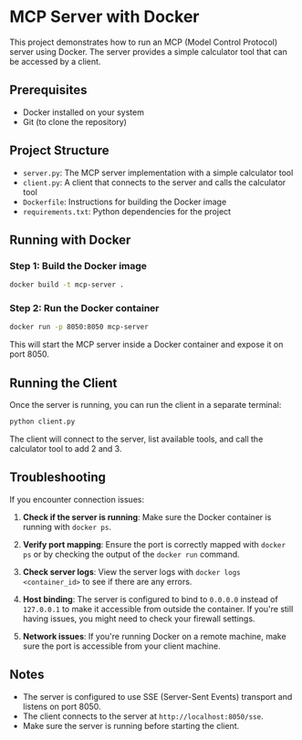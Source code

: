 # MCP Server with Docker

This project demonstrates how to run an MCP (Model Control Protocol) server using Docker. The server provides a simple calculator tool that can be accessed by a client.

## Prerequisites

- Docker installed on your system
- Git (to clone the repository)

## Project Structure

- `server.py`: The MCP server implementation with a simple calculator tool
- `client.py`: A client that connects to the server and calls the calculator tool
- `Dockerfile`: Instructions for building the Docker image
- `requirements.txt`: Python dependencies for the project

## Running with Docker

### Step 1: Build the Docker image

```bash
docker build -t mcp-server .
```

### Step 2: Run the Docker container

```bash
docker run -p 8050:8050 mcp-server
```

This will start the MCP server inside a Docker container and expose it on port 8050.

## Running the Client

Once the server is running, you can run the client in a separate terminal:

```bash
python client.py
```

The client will connect to the server, list available tools, and call the calculator tool to add 2 and 3.

## Troubleshooting

If you encounter connection issues:

1. **Check if the server is running**: Make sure the Docker container is running with `docker ps`.

2. **Verify port mapping**: Ensure the port is correctly mapped with `docker ps` or by checking the output of the `docker run` command.

3. **Check server logs**: View the server logs with `docker logs <container_id>` to see if there are any errors.

4. **Host binding**: The server is configured to bind to `0.0.0.0` instead of `127.0.0.1` to make it accessible from outside the container. If you're still having issues, you might need to check your firewall settings.

5. **Network issues**: If you're running Docker on a remote machine, make sure the port is accessible from your client machine.

## Notes

- The server is configured to use SSE (Server-Sent Events) transport and listens on port 8050.
- The client connects to the server at `http://localhost:8050/sse`.
- Make sure the server is running before starting the client. 
